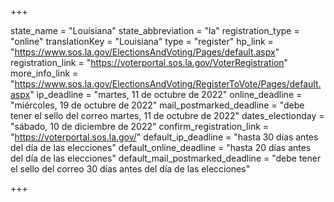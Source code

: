+++

state_name = "Louisiana"
state_abbreviation = "la"
registration_type = "online"
translationKey = "Louisiana"
type = "register"
hp_link = "https://www.sos.la.gov/ElectionsAndVoting/Pages/default.aspx"
registration_link = "https://voterportal.sos.la.gov/VoterRegistration"
more_info_link = "https://www.sos.la.gov/ElectionsAndVoting/RegisterToVote/Pages/default.aspx"
ip_deadline = "martes, 11 de octubre de 2022"
online_deadline = "miércoles, 19 de octubre de 2022"
mail_postmarked_deadline = "debe tener el sello del correo martes, 11 de octubre de 2022"
dates_electionday = "sábado, 10 de diciembre de 2022"
confirm_registration_link = "https://voterportal.sos.la.gov/"
default_ip_deadline = "hasta 30 días antes del día de las elecciones"
default_online_deadline = "hasta 20 días antes del día de las elecciones"
default_mail_postmarked_deadline = "debe tener el sello del correo 30 días antes del día de las elecciones"

+++